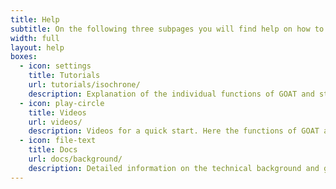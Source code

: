 ```yaml
---
title: Help
subtitle: On the following three subpages you will find help on how to use GOAT and detailed information on the technical background.
width: full
layout: help
boxes:
  - icon: settings
    title: Tutorials
    url: tutorials/isochrone/
    description: Explanation of the individual functions of GOAT and step-by-step guides for answering typical planning questions. 
  - icon: play-circle
    title: Videos
    url: videos/
    description: Videos for a quick start. Here the functions of GOAT are demonstrated exemplarily. 
  - icon: file-text
    title: Docs
    url: docs/background/
    description: Detailed information on the technical background and guidance for participation in the open source project GOAT. 
---
```

